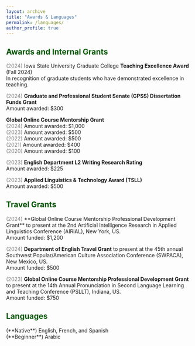 ```yaml
---
layout: archive
title: "Awards & Languages"
permalink: /languages/
author_profile: true
---
```


<h2 style="color: #005700"> Awards and Internal Grants</h2>

<span style="color:grey">(2024)</span> Iowa State University Graduate College **Teaching Excellence Award** (Fall 2024)<br/>
In recognition of graduate students who have demonstrated excellence in teaching.

<span style="color:grey">(2024)</span> **Graduate and Professional Student Senate (GPSS) Dissertation Funds Grant**<br/>
Amount awarded: $300

**Global Online Course Mentorship Grant**<br/>
<span style="color:grey">(2024)</span> Amount awarded: $1,000<br/>
<span style="color:grey">(2023)</span> Amount awarded: $500<br/>
<span style="color:grey">(2022)</span> Amount awarded: $500<br/>
<span style="color:grey">(2021)</span> Amount awarded: $400<br/>
<span style="color:grey">(2020)</span> Amount awarded: $100

<span style="color:grey">(2023)</span> **English Department L2 Writing Research Rating**<br/>
Amount awarded: $225

<span style="color:grey">(2023)</span> **Applied Linguistics & Technology Award (TSLL)**<br/>
Amount awarded: $500

<h2 style="color: #005700"> Travel Grants</h2>
<span style="color:grey">(2024)</span> **Global Online Course Mentorship Professional Development Grant** to present at the 2nd Artificial Intelligence Research in Applied Linguistics Conference (AIRiAL), New York, US.<br/>
Amount funded: $1,200

<span style="color:grey">(2024)</span> **Department of English Travel Grant** to present at the 45th annual Southwest Popular/American Culture Association Conference (SWPACA), New Mexico, US.<br/>
Amount funded: $500

<span style="color:grey">(2023)</span> **Global Online Course Mentorship Professional Development Grant** to
present at the 14th Annual Pronunciation in Second Language Learning and Teaching Conference (PSLLT), Indiana, US.<br/>
Amount funded: $750

<h2 style="color: #005700"> Languages</h2>
(**Native**) English, French, and Spanish<br/>
(**Beginner**) Arabic
